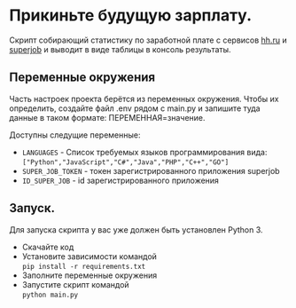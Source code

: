 # Прикиньте будущую зарплату.
Скрипт собирающий статистику по заработной плате с сервисов [hh.ru](https://hh.ru/) и [superjob](https://www.superjob.ru/) и выводит в виде таблицы в консоль результаты.

## Переменные окружения
Часть настроек проекта берётся из переменных окружения. Чтобы их определить, создайте файл .env рядом с main.py и запишите туда данные в таком формате: ПЕРЕМЕННАЯ=значение.

Доступны следущие переменные:
* `LANGUAGES` - Список требуемых языков программирования вида: `["Python","JavaScript","C#","Java","PHP","C++","GO"]`
* `SUPER_JOB_TOKEN` - токен зарегистрированного приложения superjob
* `ID_SUPER_JOB` - id зарегистрированного приложения

## Запуск.
Для запуска скрипта у вас уже должен быть установлен Python 3. 
* Скачайте код
* Установите зависимости командой   
```pip install -r requirements.txt```
* Заполните переменные окружения
* Запустите скрипт командой   
```python main.py```


